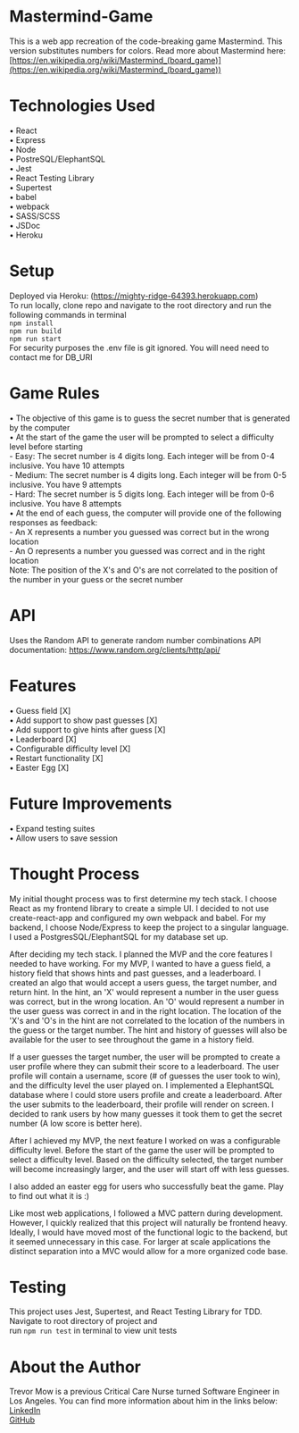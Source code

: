 # Mastermind-Game
This is a web app recreation of the code-breaking game Mastermind.
This version substitutes numbers for colors. Read more about Mastermind here: [https://en.wikipedia.org/wiki/Mastermind_(board_game)](https://en.wikipedia.org/wiki/Mastermind_(board_game))

# Technologies Used
• React </br>
• Express </br>
• Node </br>
• PostreSQL/ElephantSQL </br>
• Jest <br/>
• React Testing Library </br>
• Supertest </br>
• babel </br>
• webpack </br>
• SASS/SCSS </br>
• JSDoc </br>
• Heroku </br>

# Setup
Deployed via Heroku: (https://mighty-ridge-64393.herokuapp.com) </br>
To run locally, clone repo and navigate to the root directory and run the following commands in terminal </br>
`npm install` </br>
`npm run build` </br>
`npm run start` </br>
For security purposes the .env file is git ignored. You will need need to contact me for DB_URI</br>

# Game Rules
• The objective of this game is to guess the secret number that is generated by the computer </br>
• At the start of the game the user will be prompted to select a difficulty level before starting </br>
    - Easy: The secret number is 4 digits long. Each integer will be from 0-4 inclusive. You have 10 attempts </br>
    - Medium: The secret number is 4 digits long. Each integer will be from 0-5 inclusive. You have 9 attempts </br>
    - Hard: The secret number is 5 digits long. Each integer will be from 0-6 inclusive. You have 8 attempts </br>
• At the end of each guess, the computer will provide one of the following responses as feedback: </br>
    - An X represents a number you guessed was correct but in the wrong location </br>
    - An O represents a number you guessed was correct and in the right location </br>
Note: The position of the X's and O's are not correlated to the position of the number in your guess or the secret number </br>

# API
Uses the Random API to generate random number combinations
API documentation: https://www.random.org/clients/http/api/

# Features
• Guess field [X] </br>
• Add support to show past guesses [X] </br>
• Add support to give hints after guess [X] </br>
• Leaderboard [X] </br>
• Configurable difficulty level [X] </br>
• Restart functionality [X] </br>
• Easter Egg [X] </br>

# Future Improvements
• Expand testing suites </br>
• Allow users to save session </br>

# Thought Process
My initial thought process was to first determine my tech stack. I choose React as my frontend library to create a simple UI. I decided to not use create-react-app and configured my own webpack and babel. For my backend, I choose Node/Express to keep the project to a singular language. I used a PostgresSQL/ElephantSQL for my database set up. 

After deciding my tech stack. I planned the MVP and the core features I needed to have working. For my MVP, I wanted to have a guess field, a history field that shows hints and past guesses, and a leaderboard. I created an algo that would accept a users guess, the target number, and return hint. In the hint, an 'X' would represent a number in the user guess was correct, but in the wrong location. An 'O' would represent a number in the user guess was correct in and in the right location. The location of the 'X's and 'O's in the hint are not correlated to the location of the numbers in the guess or the target number. The hint and history of guesses will also be available for the user to see throughout the game in a history field. 

If a user guesses the target number, the user will be prompted to create a user profile where they can submit their score to a leaderboard. The user profile will contain a username, score (# of guesses the user took to win), and the difficulty level the user played on. I implemented a ElephantSQL database where I could store users profile and create a leaderboard. After the user submits to the leaderboard, their profile will render on screen. I decided to rank users by how many guesses it took them to get the secret number (A low score is better here). 

After I achieved my MVP, the next feature I worked on was a configurable difficulty level. Before the start of the game the user will be prompted to select a difficulty level. Based on the difficulty selected, the target number will become increasingly larger, and the user will start off with less guesses. 

I also added an easter egg for users who successfully beat the game. Play to find out what it is :)

Like most web applications, I followed a MVC pattern during development. However, I quickly realized that this project will naturally be frontend heavy. Ideally, I would have moved most of the functional logic to the backend, but it seemed unnecessary in this case. For larger at scale applications the distinct separation into a MVC would allow for a more organized code base. 

# Testing
This project uses Jest, Supertest, and React Testing Library for TDD. Navigate to root directory of project and </br>
run `npm run test` in terminal to view unit tests

# About the Author
Trevor Mow is a previous Critical Care Nurse turned Software Engineer in Los Angeles. You can find more information about him in the links below: </br>
[LinkedIn](https://www.linkedin.com/in/trevormow/) </br>
[GitHub](https://github.com/tmow12) </br>
